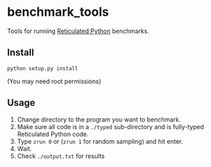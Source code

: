 benchmark_tools
===

Tools for running [Reticulated Python](http://github.com/mvitousek/reticulated) benchmarks.



Install
---

```
python setup.py install
```

(You may need root permissions)



Usage
---

1. Change directory to the program you want to benchmark.
2. Make sure all code is in a `./typed` sub-directory and is fully-typed Reticulated Python code.
3. Type `zrun 0` or (`zrun 1` for random sampling) and hit enter.
4. Wait.
5. Check `./output.txt` for results
